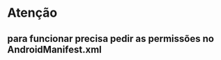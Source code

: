 # Atenção

## para funcionar precisa pedir as permissões no AndroidManifest.xml 

<uses-permission android:name="android.permission.POST_NOTIFICATIONS" />
    <uses-permission android:name="android.permission.VIBRATE" />
    <uses-permission android:name="android.permission.INTERNET" />
